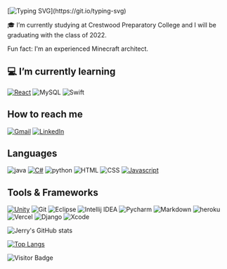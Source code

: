 [![Typing SVG](https://readme-typing-svg.herokuapp.com?font=Roboto+Mono&color=%2364DFDF&size=30&center=true&vCenter=true&width=500&height=55&lines=%3E+Hello+World+I'm+Jerry.;+%3E+I'm+a+life+long+learner.)](https://git.io/typing-svg)

:mortar_board: I’m currently studying at Crestwood Preparatory College and I will be graduating with the class of 2022.

Fun fact: I'm an experienced Minecraft architect.

## :computer: I’m currently learning

[![React](https://img.shields.io/badge/React-20232A?style=for-the-badge&logo=react&logoColor=61DAFB)](https://reactjs.org/) 
![MySQL](https://img.shields.io/badge/MySQL-00000F?style=for-the-badge&logo=mysql&logoColor=white)
![Swift](https://img.shields.io/badge/Swift-FA7343?style=for-the-badge&logo=swift&logoColor=white)

## How to reach me
<!--
 Gmail buttom: when user clicks the button, their system default mail app will open and with my email address to send an email
-->
[![Gmail](https://img.shields.io/badge/Gmail-D14836?style=for-the-badge&logo=gmail&logoColor=white)](mailto:jinxuan0920@gmail.com)
[![LinkedIn](https://img.shields.io/badge/LinkedIn-0077B5?style=for-the-badge&logo=linkedin&logoColor=white)](https://www.linkedin.com/in/jerry-zhang-100100100000/)
<!--[![Hexo](https://img.shields.io/badge/Hexo-0E83CD?style=for-the-badge&logo=hexo&logoColor=white)](https://jerryzhang0920.github.io/) -->

## Languages
 ![java](https://img.shields.io/badge/Java-ED8B00?style=for-the-badge&logo=java&logoColor=white)
 [![C#](https://img.shields.io/badge/C%23-239120?style=for-the-badge&logo=c-sharp&logoColor=white)](https://github.com/JerryZhang0920/Unity-Projects)
 ![python](https://img.shields.io/badge/Python-3776AB?style=for-the-badge&logo=python&logoColor=ffdd54) 
 ![HTML](https://img.shields.io/badge/HTML5-E34F26?style=for-the-badge&logo=html5&logoColor=white) 
 ![CSS](https://img.shields.io/badge/CSS3-1572B6?style=for-the-badge&logo=css3&logoColor=white) 
 [![Javascript](https://img.shields.io/badge/javascript-%23323330.svg?style=for-the-badge&logo=javascript&logoColor=%23F7DF1E)](https://javascript.com)
 
## Tools & Frameworks

 [![Unity](https://img.shields.io/badge/Unity-100000?style=for-the-badge&logo=unity&logoColor=white)](https://github.com/JerryZhang0920/Unity-Projects)
 ![Git](https://img.shields.io/badge/Git-F05032?style=for-the-badge&logo=git&logoColor=white)
 ![Eclipse](https://img.shields.io/badge/Eclipse-2C2255?style=for-the-badge&logo=eclipse&logoColor=white)
 ![Intellij IDEA](https://img.shields.io/badge/IntelliJIDEA-000000.svg?style=for-the-badge&logo=intellij-idea&logoColor=white&color=black&labelColor=blue)
 ![Pycharm](https://img.shields.io/badge/pycharm-143?style=for-the-badge&logo=pycharm&logoColor=black&color=black&labelColor=green)
 ![Markdown](https://img.shields.io/badge/Markdown-000000?style=for-the-badge&logo=markdown&logoColor=white)
 ![heroku](https://img.shields.io/badge/Heroku-430098?style=for-the-badge&logo=heroku&logoColor=white)
 ![Vercel](https://img.shields.io/badge/Vercel-000000?style=for-the-badge&logo=vercel&logoColor=white)
 ![Django](https://img.shields.io/badge/Django-092E20?style=for-the-badge&logo=django&logoColor=green)
 ![Xcode](https://img.shields.io/badge/Xcode-007ACC?style=for-the-badge&logo=Xcode&logoColor=white)
 
![Jerry's GitHub stats](https://github-readme-stats.vercel.app/api?username=JerryZhang0920&show_icons=true&theme=radical&count_private=true&hide=contribs,prs)

[![Top Langs](https://github-readme-stats.vercel.app/api/top-langs/?username=JerryZhang0920&&exclude_repo=SmartLearningNotes&langs_count=8&&hide=powershell,shell&layout=compact)](https://github.com/JerryZhang0920/github-readme-stats)

![Visitor Badge](https://visitor-badge-reloaded.herokuapp.com/badge?page_id=JerryZhang0920&style=for-the-badge&logo=github&logoColor=white)

<!--
**JerryZhang0920/JerryZhang0920** is a ✨ _special_ ✨ repository because its `README.md` (this file) appears on your GitHub profile.

